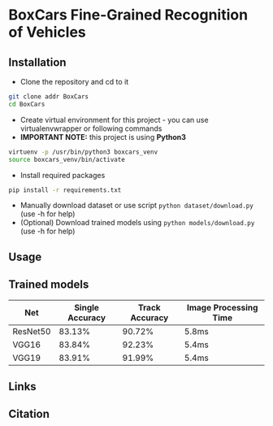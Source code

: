 # BoxCars Fine-Grained Recognition of Vehicles


## Installation

* Clone the repository and cd to it
```bash
git clone addr BoxCars
cd BoxCars
```
* Create virtual environment for this project - you can use virtualenvwrapper or following commands
* **IMPORTANT NOTE:** this project is using **Python3**
```bash
virtuenv -p /usr/bin/python3 boxcars_venv
source boxcars_venv/bin/activate
```
* Install required packages
```bash
pip install -r requirements.txt
```
* Manually download dataset or use script `python dataset/download.py` (use -h for help)
* (Optional) Download trained models using `python models/download.py` (use -h for help)

## Usage


## Trained models

Net | Single Accuracy | Track Accuracy | Image Processing Time
----|-----------------|----------------|----------------------
ResNet50 |  83.13% |  90.72% | 5.8ms
VGG16 | 83.84% | 92.23% | 5.4ms
VGG19 | 83.91% |  91.99% | 5.4ms


## Links

## Citation